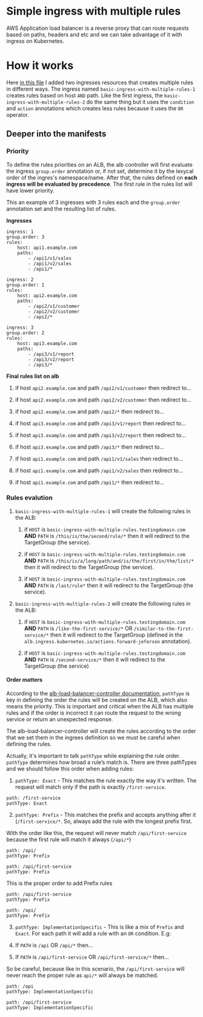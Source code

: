 
# Simple ingress with multiple rules

AWS Application load balancer is a reverse proxy that can route requests based on paths, headers and etc and we can take advantage of it with ingress on Kubernetes.

# How it works

Here [in this file](./2.ingress-multiple-rules.yaml) I added two ingresses resources that creates multiple rules in different ways.
The ingress named `basic-ingress-with-multiple-rules-1` creates rules based on host `AND` path. Like the first ingress, the `basic-ingress-with-multiple-rules-2` do the same thing but it uses the `condition` and `action` annotations which creates less rules because it uses the `OR` operator.


## Deeper into the manifests

### Priority

To define the rules priorities on an ALB, the alb controller will first evaluate the ingress `group.order` annotation or, if not set, determine it by the lexycal order of the ingres's namespace/name. After that, the rules defined on **each ingress will be evaluated by precedence**. The first rule in the rules list will have lower priority.

This an example of 3 ingresses with 3 rules each and the `group.order` annotation set and the resulting list of rules.

**Ingresses**
```
ingress: 1
group.order: 3
rules:
    host: api1.example.com
    paths: 
        - /api1/v1/sales
        - /api1/v2/sales
        - /api1/*
```
```
ingress: 2
group.order: 1
rules:
    host: api2.example.com
    paths: 
        - /api2/v1/customer
        - /api2/v2/customer
        - /api2/*
```
```
ingress: 3
group.order: 2
rules:
    host: api3.example.com
    paths: 
        - /api3/v1/report
        - /api3/v2/report
        - /api3/*
```
**Final rules list on alb**
1. if host `api2.example.com` and path `/api2/v1/customer` then redirect to...
2. if host `api2.example.com` and path `/api2/v2/customer` then redirect to...
3. if host `api2.example.com` and path `/api2/*` then redirect to...

4. if host `api3.example.com` and path `/api3/v1/report` then redirect to...
5. if host `api3.example.com` and path `/api3/v2/report` then redirect to...
6. if host `api3.example.com` and path `/api3/*` then redirect to...

7. if host `api1.example.com` and path `/api1/v1/sales` then redirect to...
8. if host `api1.example.com` and path `/api1/v2/sales` then redirect to...
9. if host `api1.example.com` and path `/api1/*` then redirect to...


### Rules evalution

1. `basic-ingress-with-multiple-rules-1` will create the following rules in the ALB:

    1. if `HOST` is `basic-ingress-with-multiple-rules.testingdomain.com` **AND** `PATH` is `/this/is/the/second/rule/*` then it will redirect to the TargetGroup (the service).

    2. if `HOST` is `basic-ingress-with-multiple-rules.testingdomain.com` **AND** `PATH` is `/this/is/a/long/path/and/is/the/first/in/the/list/*` then it will redirect to the TargetGroup (the service).

    3. if `HOST` is `basic-ingress-with-multiple-rules.testingdomain.com` **AND** `PATH` is `/last/rule*` then it will redirect to the TargetGroup (the service).


2. `basic-ingress-with-multiple-rules-2` will create the following rules in the ALB:

    1. if `HOST` is `basic-ingress-with-multiple-rules.testingdomain.com` **AND** `PATH` is `/like-the-first-service/*` OR `/similar-to-the-first-service/*` then it will redirect to the TargetGroup (defined in the `alb.ingress.kubernetes.io/actions.forward-jeferson` annotation).

    2. if `HOST` is `basic-ingress-with-multiple-rules.testingdomain.com` **AND** `PATH` is `/second-service/*` then it will redirect to the TargetGroup (the service)


#### Order matters

According to the [alb-load-balancer-controller documentation](https://kubernetes-sigs.github.io/aws-load-balancer-controller/latest/guide/ingress/spec/), `pathType` is key in defining the order the rules will be created on the ALB, which also means the priority. This is important and critical when the ALB has multiple rules and if the order is incorrect it can route the request to the wrong service or return an unexpected response.

The alb-load-balancer-controller will create the rules according to the order that we set them in the ingrees definition so we must be careful when defining the rules. 

Actually, it's important to talk `pathType` while explaining the rule order. `pathType` determines how broad a rule’s match is. There are three pathTypes and we should follow this order when adding rules:

1. `pathType: Exact` - This matches the rule exactly the way it's written. The request will match only if the path is exactly `/first-service`. 
```
path: /first-service
pathType: Exact
```
2. `pathType: Prefix` - This matches the prefix and accepts anything after it (`/first-service/*`. So, always add the rule with the longest prefix first.

With the order like this, the request will never match `/api/first-service` because the first rule will match it always (`/api/*`)
```
path: /api/
pathType: Prefix

path: /api/first-service
pathType: Prefix
```

This is the proper order to add Prefix rules
```
path: /api/first-service
pathType: Prefix

path: /api/
pathType: Prefix
```

3. `pathType: ImplementationSpecific` - This is like a mix of `Prefix` and `Exact`. For each path it will add a rule with an `OR` condition. E.g:

1. If `PATH` is `/api` OR `/api/*` then...
2. If `PATH` is `/api/first-service` OR `/api/first-service/*` then...

So be careful, because like in this scenario, the `/api/first-service` will never reach the proper rule as `api/*` will always be matched.

```
path: /api
pathType: ImplementationSpecific

path: /api/first-service
pathType: ImplementationSpecific
```




